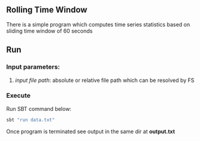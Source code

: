 ## Rolling Time Window

There is a simple program which computes time series statistics based on sliding time window of 60 seconds

## Run
### Input parameters:
1. _input file path_: absolute or relative file path which can be resolved by FS


### Execute
Run SBT command below:

```bash
sbt "run data.txt" 
``` 

Once program is terminated see output in the same dir at **output.txt**